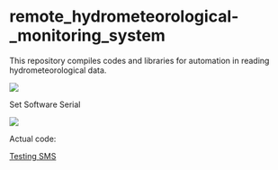 # remote_hydrometeorological-_monitoring_system
This repository compiles codes and libraries for automation in reading hydrometeorological data.

<img src="https://lastminuteengineers.com/wp-content/uploads/arduino/Wiring-SIM900-GSM-GPRS-Shield-with-Arduino-UNO.png" />

Set Software Serial

<img src="https://lastminuteengineers.com/wp-content/uploads/arduino/UART-Selection-Jumper-Settings-on-SIM900-GSM-Shield.png" />

Actual code:

[Testing SMS](https://github.com/dirceup/remote_hydrometeorological_monitoring_system/blob/master/testing_sms.ino)
